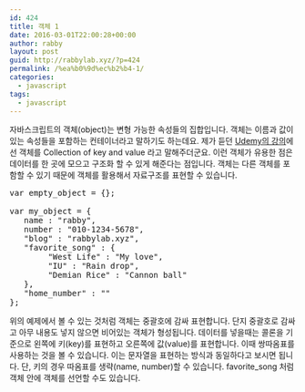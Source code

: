 ```yaml
---
id: 424
title: 객체 1
date: 2016-03-01T22:00:28+00:00
author: rabby
layout: post
guid: http://rabbylab.xyz/?p=424
permalink: /%ea%b0%9d%ec%b2%b4-1/
categories:
  - javascript
tags:
  - javascript
---
```

자바스크립트의 객체(object)는 변형 가능한 속성들의 집합입니다. 객체는 이름과 값이 있는 속성들을 포함하는 컨테이너라고 말하기도 하는데요. 제가 듣던 <a href="https://www.udemy.com/understand-javascript/learn/" target="_blank">Udemy의 강의</a>에선 객체를 Collection of key and value 라고 말해주더군요. 이런 객체가 유용한 점은 데이터를 한 곳에 모으고 구조화 할 수 있게 해준다는 점입니다. 객체는 다른 객체를 포함할 수 있기 때문에 객체를 활용해서 자료구조를 표현할 수 있습니다.

<pre class="brush: plain; title: ; notranslate" title="">var empty_object = {};

var my_object = {
   name : "rabby",
   number : "010-1234-5678",
   "blog" : "rabbylab.xyz",
   "favorite_song" : {
        "West Life" : "My love",
        "IU" : "Rain drop",
        "Demian Rice" : "Cannon ball"
   },
   "home_number" : ""
};
</pre>

위의 예제에서 볼 수 있는 것처럼 객체는 중괄호에 감싸 표현합니다. 단지 중괄호로 감싸고 아무 내용도 넣지 않으면 비어있는 객체가 형성됩니다. 데이터를 넣을때는 콜론을 기준으로 왼쪽에 키(key)를 표현하고 오른쪽에 값(value)를 표현합니다. 이때 쌍따옴표를 사용하는 것을 볼 수 있습니다. 이는 문자열을 표현하는 방식과 동일하다고 보시면 됩니다. 단, 키의 경우 따옴표를 생략(name, number)할 수 있습니다. favorite_song 처럼 객체 안에 객체를 선언할 수도 있습니다.